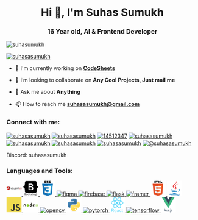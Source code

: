 <!--<p align="center">
 <img src="https://camo.githubusercontent.com/f1c0fc76d120f760664938edd8e1818f9d407b03f8ce7d306e12094d8853b6a0/687474703a2f2f692e696d6775722e636f6d2f6337476d414a662e706e67">
</p>-->
<h1 align="center">Hi 👋, I'm Suhas Sumukh</h1>
<h3 align="center">16 Year old, AI & Frontend Developer</h3>

<p align="left"> <img src="https://komarev.com/ghpvc/?username=suhasumukh&label=Profile%20views&color=0e75b6&style=flat" alt="suhasumukh" /> </p>

<p align="left"> <a href="https://twitter.com/suhasasumukh" target="blank"><img src="https://img.shields.io/twitter/follow/suhasasumukh?logo=twitter&style=for-the-badge" alt="suhasasumukh" /></a></p>

- 🔭 I'm currently working on **[CodeSheets](https://codesheets.vercel.app)**

- 👯 I’m looking to collaborate on **Any Cool Projects, Just mail me**

- 💬 Ask me about **Anything**

- 📫 How to reach me **suhasasumukh@gmail.com**

<h3 align="left">Connect with me:</h3>
<p align="left">
<a href="https://twitter.com/suhasasumukh" target="blank"><img align="center" src="https://raw.githubusercontent.com/rahuldkjain/github-profile-readme-generator/master/src/images/icons/Social/twitter.svg" alt="suhasasumukh" height="30" width="40" /></a>
<a href="https://linkedin.com/in/suhasasumukh" target="blank"><img align="center" src="https://raw.githubusercontent.com/rahuldkjain/github-profile-readme-generator/master/src/images/icons/Social/linked-in-alt.svg" alt="suhasasumukh" height="30" width="40" /></a>
<a href="https://stackoverflow.com/users/14512347" target="blank"><img align="center" src="https://raw.githubusercontent.com/rahuldkjain/github-profile-readme-generator/master/src/images/icons/Social/stack-overflow.svg" alt="14512347" height="30" width="40" /></a>
<a href="https://g.dev/suhasasumukh" target="blank"><img align="center" src="https://encrypted-tbn0.gstatic.com/images?q=tbn:ANd9GcTEWCwCJND5C3c7S2eP5GZmGrfPutvl_aEu4qUvqCkfEQ&s" alt="suhasasumukh" height="60" width="50" /></a>
<a href="https://fueler.io/suhasasumukh" target="blank"><img align="center" src="https://media.licdn.com/dms/image/C4D0BAQG5ukPkCZByqA/company-logo_200_200/0/1641886748891?e=2147483647&v=beta&t=mePRt50ljxAathEqE1m_nScKzzcFtcWg50EWmVCPVRE" alt="suhasasumukh" height="40" width="40" /></a>
 <a href="https://dev.to/suhasasumukh" target="blank"><img align="center" src="https://raw.githubusercontent.com/rahuldkjain/github-profile-readme-generator/master/src/images/icons/Social/devto.svg" alt="suhasasumukh" height="30" width="40" /></a>
<a href="https://cal.com/suhasasumukh" target="blank"><img align="center" src="https://th.bing.com/th/id/R.a3a076e8d4a5cd0819a146e567b0d3a9?rik=pQeMk6ng4dgfYQ&riu=http%3a%2f%2fcdn.onlinewebfonts.com%2fsvg%2fimg_52513.png&ehk=23Gcav0Bsq3MeNiiLUekM3b%2brzLhKdBFxNhs2Y7IpOc%3d&risl=&pid=ImgRaw&r=0" alt="suhasasumukh" height="30" width="30" /></a>
<a href="https://hashnode.com/@suhasasumukh" target="blank"><img align="center" src="https://raw.githubusercontent.com/rahuldkjain/github-profile-readme-generator/master/src/images/icons/Social/hashnode.svg" alt="@suhasasumukh" height="30" width="40" /></a>
<p>Discord: suhasasumukh</p>
</p>


<h3 align="left">Languages and Tools:</h3>
<p align="left"> <a href="https://angular.io" target="_blank" rel="noreferrer"> <img src="https://raw.githubusercontent.com/devicons/devicon/master/icons/angularjs/angularjs-original-wordmark.svg" alt="angularjs" width="40" height="40"/> </a> <a href="https://getbootstrap.com" target="_blank" rel="noreferrer"> <img src="https://raw.githubusercontent.com/devicons/devicon/master/icons/bootstrap/bootstrap-plain-wordmark.svg" alt="bootstrap" width="40" height="40"/> </a> <a href="https://www.w3schools.com/css/" target="_blank" rel="noreferrer"> <img src="https://raw.githubusercontent.com/devicons/devicon/master/icons/css3/css3-original-wordmark.svg" alt="css3" width="40" height="40"/> </a> <a href="https://www.figma.com/" target="_blank" rel="noreferrer"> <img src="https://www.vectorlogo.zone/logos/figma/figma-icon.svg" alt="figma" width="40" height="40"/> </a> <a href="https://firebase.google.com/" target="_blank" rel="noreferrer"> <img src="https://www.vectorlogo.zone/logos/firebase/firebase-icon.svg" alt="firebase" width="40" height="40"/> </a> <a href="https://flask.palletsprojects.com/" target="_blank" rel="noreferrer"> <img src="https://www.vectorlogo.zone/logos/pocoo_flask/pocoo_flask-icon.svg" alt="flask" width="40" height="40"/> </a> <a href="https://www.framer.com/" target="_blank" rel="noreferrer"> <img src="https://www.vectorlogo.zone/logos/framer/framer-icon.svg" alt="framer" width="40" height="40"/> </a> <a href="https://www.w3.org/html/" target="_blank" rel="noreferrer"> <img src="https://raw.githubusercontent.com/devicons/devicon/master/icons/html5/html5-original-wordmark.svg" alt="html5" width="40" height="40"/> </a> <a href="https://www.java.com" target="_blank" rel="noreferrer"> <img src="https://raw.githubusercontent.com/devicons/devicon/master/icons/java/java-original.svg" alt="java" width="40" height="40"/> </a> <a href="https://developer.mozilla.org/en-US/docs/Web/JavaScript" target="_blank" rel="noreferrer"> <img src="https://raw.githubusercontent.com/devicons/devicon/master/icons/javascript/javascript-original.svg" alt="javascript" width="40" height="40"/> </a> <a href="https://nodejs.org" target="_blank" rel="noreferrer"> <img src="https://raw.githubusercontent.com/devicons/devicon/master/icons/nodejs/nodejs-original-wordmark.svg" alt="nodejs" width="40" height="40"/> </a> <a href="https://opencv.org/" target="_blank" rel="noreferrer"> <img src="https://www.vectorlogo.zone/logos/opencv/opencv-icon.svg" alt="opencv" width="40" height="40"/> </a> <a href="https://www.python.org" target="_blank" rel="noreferrer"> <img src="https://raw.githubusercontent.com/devicons/devicon/master/icons/python/python-original.svg" alt="python" width="40" height="40"/> </a> <a href="https://pytorch.org/" target="_blank" rel="noreferrer"> <img src="https://www.vectorlogo.zone/logos/pytorch/pytorch-icon.svg" alt="pytorch" width="40" height="40"/> </a> <a href="https://reactjs.org/" target="_blank" rel="noreferrer"> <img src="https://raw.githubusercontent.com/devicons/devicon/master/icons/react/react-original-wordmark.svg" alt="react" width="40" height="40"/> </a> <a href="https://www.tensorflow.org" target="_blank" rel="noreferrer"> <img src="https://www.vectorlogo.zone/logos/tensorflow/tensorflow-icon.svg" alt="tensorflow" width="40" height="40"/> </a> <a href="https://vuejs.org/" target="_blank" rel="noreferrer"> <img src="https://raw.githubusercontent.com/devicons/devicon/master/icons/vuejs/vuejs-original-wordmark.svg" alt="vuejs" width="40" height="40"/> </a> </p>



<!--
<img align="right" src="https://github-readme-stats.vercel.app/api/top-langs/?username=suhasasumukh&count_private=true&langs_count=7&theme=light&layout=compact" />


[![GitHub Streak](https://streak-stats.demolab.com?user=suhasasumukh)](https://git.io/streak-stats)

-->

